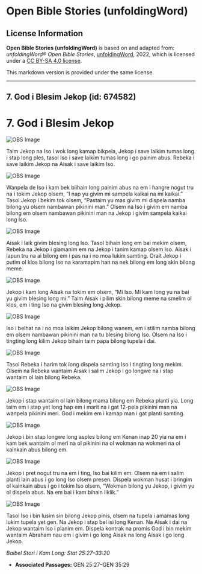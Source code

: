 # Open Bible Stories (unfoldingWord)

## License Information

**Open Bible Stories (unfoldingWord)** is based on and adapted from: _unfoldingWord® Open Bible Stories_, [unfoldingWord](https://unfoldingword.org/utw), 2022, which is licensed under a [CC BY-SA 4.0 license](https://creativecommons.org/licenses/by-sa/4.0/legalcode.en).

This markdown version is provided under the same license.



--------------------------------

## 7. God i Blesim Jekop (id: 674582)

7\. God i Blesim Jekop
======================

![OBS Image](https://cdn.door43.org/obs/jpg/360px/obs-en-07-01.jpg)

Taim Jekop na Iso i wok long kamap bikpela, Jekop i save laikim tumas long i stap long ples, tasol Iso i save laikim tumas long i go painim abus. Rebeka i save laikim Jekop na Aisak i save laikim Iso.

![OBS Image](https://cdn.door43.org/obs/jpg/360px/obs-en-07-02.jpg)

Wanpela de Iso i kam bek biihain long painim abus na em i hangre nogut tru na i tokim Jekop olsem, “I nap yu givim mi sampela kaikai na mi kaikai.” Tasol Jekop i bekim tok olsem, “Pastaim yu mas givim mi dispela namba bilong yu olsem nambawan pikinini man.” Olsem na Iso i givim em namba bilong em olsem nambawan pikinini man na Jekop i givim sampela kaikai long Iso.

![OBS Image](https://cdn.door43.org/obs/jpg/360px/obs-en-07-03.jpg)

Aisak i laik givim blesing long Iso. Tasol bihain long em bai mekim olsem, Rebeka na Jekop i giamanim em na Jekop i tanim kamap olsem Iso. Aisak i lapun tru na ai bilong em i pas na i no moa lukim samting. Orait Jekop i putim ol klos bilong Iso na karamapim han na nek bilong em long skin bilong meme.

![OBS Image](https://cdn.door43.org/obs/jpg/360px/obs-en-07-04.jpg)

Jekop i kam long Aisak na tokim em olsem, “Mi Iso. Mi kam long yu na bai yu givim blesing long mi.” Taim Aisak i pilim skin bilong meme na smelim ol klos, em i ting Iso na givim blesing long Jekop.

![OBS Image](https://cdn.door43.org/obs/jpg/360px/obs-en-07-05.jpg)

Iso i belhat na i no moa laikim Jekop bilong wanem, em i stilim namba bilong em olsem nambawan pikinini man na tu blesing bilong Iso. Olsem na Iso i tingting long kilim Jekop bihain taim papa bilong tupela i dai.

![OBS Image](https://cdn.door43.org/obs/jpg/360px/obs-en-07-06.jpg)

Tasol Rebeka i harim tok long dispela samting Iso i tingting long mekim. Olsem na Rebeka wantaim Aisak i salim Jekop i go longwe na i stap wantaim ol lain bilong Rebeka.

![OBS Image](https://cdn.door43.org/obs/jpg/360px/obs-en-07-07.jpg)

Jekop i stap wantaim ol lain bilong mama bilong em Rebeka planti yia. Long taim em i stap yet long hap em i marit na i gat 12\-pela pikinini man na wanpela pikinini meri. God i mekim em i kamap man i gat planti samting.

![OBS Image](https://cdn.door43.org/obs/jpg/360px/obs-en-07-08.jpg)

Jekop i bin stap longwe long asples bilong em Kenan inap 20 yia na em i kam bek wantaim ol meri na ol pikinini na ol wokman na wokmeri na ol kainkain abus bilong em.

![OBS Image](https://cdn.door43.org/obs/jpg/360px/obs-en-07-09.jpg)

Jekop i pret nogut tru na em i ting, Iso bai kilim em. Olsem na em i salim planti lain abus i go long Iso olsem presen. Dispela wokman husat i bringim ol kainkain abus i go i tokim Iso olsem, “Wokman bilong yu Jekop, i givim yu ol dispela abus. Na em bai i kam bihain liklik.”

![OBS Image](https://cdn.door43.org/obs/jpg/360px/obs-en-07-10.jpg)

Tasol Iso i bin lusim sin bilong Jekop pinis, olsem na tupela i amamas long lukim tupela yet gen. Na Jekop i stap bel isi long Kenan. Na Aisak i dai na Jekop wantaim Iso i planim em. Dispela kontrak na promis God i bin mekim wantaim Abraham nau em i givim i go long Aisak na long Aisak i go long Jekop.

*Baibel Stori i Kam Long: Stat 25:27–33:20*

* **Associated Passages:** GEN 25:27–GEN 35:29

